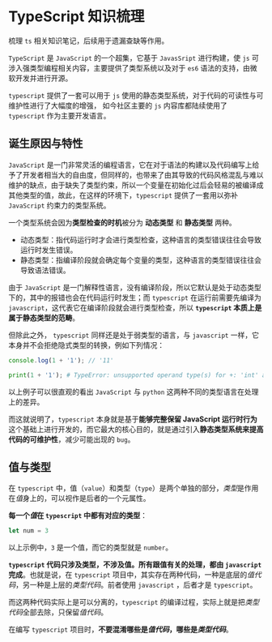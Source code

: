 # TypeScript	知识梳理

梳理 `ts` 相关知识笔记，后续用于遗漏查缺等作用。

`TypeScript` 是 `JavaScript` 的一个超集，它基于 `JavasSript` 进行构建，使 `js` 可涉入强类型编程相关内容，主要提供了类型系统以及对于 `es6` 语法的支持，由微软开发并进行开源。

`typescript` 提供了一套可以用于 `js` 使用的静态类型系统，对于代码的可读性与可维护性进行了大幅度的增强， 如今社区主要的 `js` 内容库都陆续使用了 `typescript` 作为主要开发语言。

## 诞生原因与特性

`JavaScript` 是一门非常灵活的编程语言，它在对于语法的构建以及代码编写上给予了开发者相当大的自由度，但同样的，也带来了由其导致的代码风格混乱与难以维护的缺点，由于缺失了类型约束，所以一个变量在初始化过后会轻易的被编译成其他类型的值，故此，在这样的环境下，`typescript` 提供了一套用以弥补 `JavaScript` 约束力的类型系统。

一个类型系统会因为**类型检查的时机**被分为 **动态类型** 和 **静态类型** 两种。

- 动态类型：指代码运行时才会进行类型检查，这种语言的类型错误往往会导致运行时发生错误。
- 静态类型：指编译阶段就会确定每个变量的类型，这种语言的类型错误往往会导致语法错误。

由于 `JavaScript` 是一门解释性语言，没有编译阶段，所以它默认是处于动态类型下的，其中的报错也会在代码运行时发生；而 `typescript` 在运行前需要先编译为 `javascript`，这代表它在编译阶段就会进行类型检查，所以 **`typescript` 本质上是属于静态类型的范畴**。

但除此之外， `typescript` 同样还是处于弱类型的语言，与 `javascript` 一样，它本身并不会拒绝隐式类型的转换，例如下列情况：

```javascript
console.log(1 + '1'); // '11'
```

```python
print(1 + '1'); # TypeError: unsupported operand type(s) for +: 'int' and 'str'
```

以上例子可以很直观的看出 `JavaScript` 与 `python` 这两种不同的类型语言在处理上的差异。

而这就说明了，`typescript` 本身就是基于**能够完整保留 JavaScript 运行时行为**这个基础上进行开发的，而它最大的核心目的，就是通过引入**静态类型系统来提高代码的可维护性**，减少可能出现的 `bug`。

## 值与类型

在 `typescript` 中，值（`value`）和类型（`type`）是两个单独的部分，*类型*是作用在*值*身上的，可以视作是后者的一个元属性。

**每一个*值*在 `typescript` 中都有对应的类型**：

```typescript
let num = 3
```

以上示例中，`3` 是一个值，而它的类型就是 `number`。

**`typescript` 代码只涉及类型，不涉及值。所有跟值有关的处理，都由 `javascript` 完成**。也就是说，在 `typescript` 项目中，其实存在两种代码，一种是底层的*值代码*，另一种是上层的*类型代码*。前者使用 `javascript` ，后者才是 `typescript`。

而这两种代码实际上是可以分离的，`typescript` 的编译过程，实际上就是把*类型代码*全部去除，只保留*值代码*。

在编写 `typescript` 项目时，**不要混淆哪些是*值代码*，哪些是*类型代码***。

